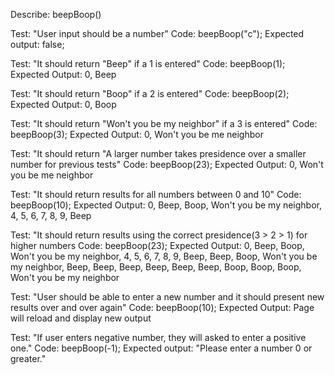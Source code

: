 
<!-- 1. Numbers that contain a 1: all digits replaced with "Beep!"
2. Numbers that contain a 2: all digits replaced with "Boop!"
3. Numbers that contain a 3: all digits replaced with "Won't you be my neighbor?"
4. Numbers that contain both a 1, 2, or 3 default to larger number, ie 13 "Boop!", 21 "Won't you be my neighbor", 32 "Won't you be my neighbor!"
5. A user should be able to enter a new number and see new results over and over again. -->

Describe: beepBoop()

Test: "User input should be a number"
Code: beepBoop("c");
Expected output: false;

Test: "It should return "Beep" if a 1 is entered"
Code: beepBoop(1);
Expected Output: 0, Beep 

Test: "It should return "Boop" if a 2 is entered"
Code: beepBoop(2);
Expected Output: 0, Boop 

Test: "It should return "Won't you be my neighbor" if a 3 is entered"
Code: beepBoop(3);
Expected Output: 0, Won't you be me neighbor

Test: "It should return "A larger number takes presidence over a smaller number for previous tests"
Code: beepBoop(23);
Expected Output: 0, Won't you be me neighbor

Test: "It should return results for all numbers between 0 and 10"
Code: beepBoop(10);
Expected Output: 0, Beep, Boop, Won't you be my neighbor, 4, 5, 6, 7, 8, 9, Beep

Test: "It should return results using the correct presidence(3 > 2 > 1) for higher numbers
Code: beepBoop(23);
Expected Output: 0, Beep, Boop, Won't you be my neighbor, 4, 5, 6, 7, 8, 9, Beep, Beep, Boop, Won't you be my neighbor, Beep, Beep, Beep, Beep, Beep, Beep, Boop, Boop, Boop, Won't you be my neighbor

Test: "User should be able to enter a new number and it should present new results over and over again"
Code: beepBoop(10);
Expected Output: Page will reload and display new output

Test: "If user enters negative number, they will asked to enter a positive one."
Code: beepBoop(-1);
Expected output: "Please enter a number 0 or greater."




